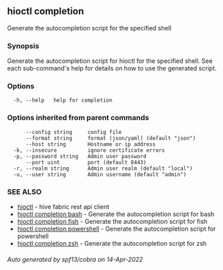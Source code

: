 ## hioctl completion

Generate the autocompletion script for the specified shell

### Synopsis

Generate the autocompletion script for hioctl for the specified shell.
See each sub-command's help for details on how to use the generated script.


### Options

```
  -h, --help   help for completion
```

### Options inherited from parent commands

```
      --config string     config file
      --format string     format (json/yaml) (default "json")
      --host string       Hostname or ip address
  -k, --insecure          ignore certificate errors
  -p, --password string   Admin user password
      --port uint         port (default 8443)
  -r, --realm string      Admin user realm (default "local")
  -u, --user string       Admin username (default "admin")
```

### SEE ALSO

* [hioctl](hioctl.md)	 - hive fabric rest api client
* [hioctl completion bash](hioctl_completion_bash.md)	 - Generate the autocompletion script for bash
* [hioctl completion fish](hioctl_completion_fish.md)	 - Generate the autocompletion script for fish
* [hioctl completion powershell](hioctl_completion_powershell.md)	 - Generate the autocompletion script for powershell
* [hioctl completion zsh](hioctl_completion_zsh.md)	 - Generate the autocompletion script for zsh

###### Auto generated by spf13/cobra on 14-Apr-2022
